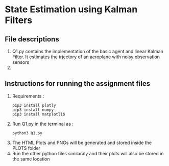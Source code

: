 # State Estimation using Kalman Filters

## File descriptions
1) Q1.py contains the implementation of the basic agent and linear Kalman Filter. It estimates the trjectory of an aeroplane with noisy observation sensors
2) 

## Instructions for running the assignment files

1) Requirements :
   ```
   pip3 install plotly
   pip3 install numpy
   pip3 install matplotlib
   ```
2) Run Q1.py in the terminal as :
   ```
   python3 Q1.py
   ```
3) The HTML Plots and PNGs will be generated and stored inside the PLOTS folder
4) Run the other python files similaraly and their plots will also be stored in the same location
